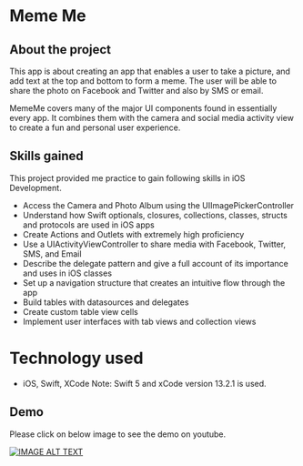 # Meme Me

## About the project
This app is about creating an app that enables a user to take a picture, and add text at the top and bottom to form a meme. 
The user will be able to share the photo on Facebook and Twitter and also by SMS or email.

MemeMe covers many of the major UI components found in essentially every app. It combines them with the camera and social media activity view to create a fun and 
personal user experience.

## Skills gained
This project provided me practice to gain following skills in iOS Development.

- Access the Camera and Photo Album using the UIImagePickerController
- Understand how Swift optionals, closures, collections, classes, structs and protocols are used in iOS apps
- Create Actions and Outlets with extremely high proficiency
- Use a UIActivityViewController to share media with Facebook, Twitter, SMS, and Email
- Describe the delegate pattern and give a full account of its importance and uses in iOS classes
- Set up a navigation structure that creates an intuitive flow through the app
- Build tables with datasources and delegates
- Create custom table view cells
- Implement user interfaces with tab views and collection views

# Technology used
- iOS, Swift, XCode
Note: Swift 5 and xCode version 13.2.1 is used.

## Demo

Please click on below image to see the demo on youtube.

[![IMAGE ALT TEXT](http://img.youtube.com/vi/5mG8nOv65r4/0.jpg)](http://www.youtube.com/watch?v=5mG8nOv65r4 "iOS App Demo - Meme Me")

